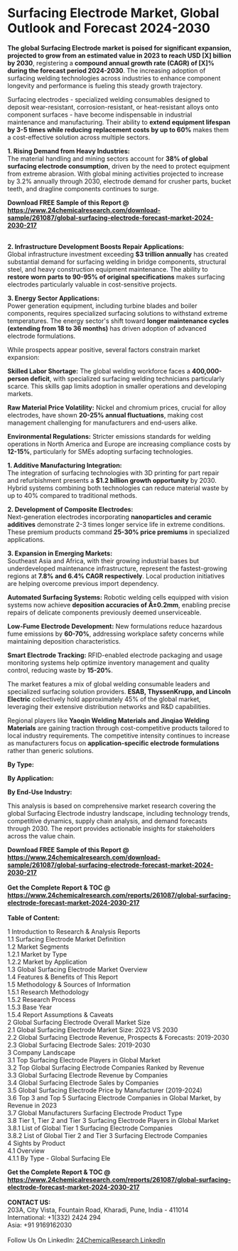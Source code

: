 <h1>Surfacing Electrode Market, Global Outlook and Forecast 2024-2030</h1><p><strong>The global Surfacing Electrode market is poised for significant expansion, projected to grow from an estimated value in 2023 to reach USD [X] billion by 2030</strong>, registering a <strong>compound annual growth rate (CAGR) of [X]% during the forecast period 2024-2030</strong>. The increasing adoption of surfacing welding technologies across industries to enhance component longevity and performance is fueling this steady growth trajectory.</p><p>Surfacing electrodes - specialized welding consumables designed to deposit wear-resistant, corrosion-resistant, or heat-resistant alloys onto component surfaces - have become indispensable in industrial maintenance and manufacturing. Their ability to <strong>extend equipment lifespan by 3-5 times while reducing replacement costs by up to 60%</strong> makes them a cost-effective solution across multiple sectors.</p><p><strong>1. Rising Demand from Heavy Industries:</strong><br>
The material handling and mining sectors account for <strong>38% of global surfacing electrode consumption</strong>, driven by the need to protect equipment from extreme abrasion. With global mining activities projected to increase by 3.2% annually through 2030, electrode demand for crusher parts, bucket teeth, and dragline components continues to surge.</p><div><b>Download FREE Sample of this Report @ 
            <a href="https://www.24chemicalresearch.com/download-sample/261087/global-surfacing-electrode-forecast-market-2024-2030-217">
            https://www.24chemicalresearch.com/download-sample/261087/global-surfacing-electrode-forecast-market-2024-2030-217</a></b></div><br><p><strong>2. Infrastructure Development Boosts Repair Applications:</strong><br>
Global infrastructure investment exceeding <strong>$3 trillion annually</strong> has created substantial demand for surfacing welding in bridge components, structural steel, and heavy construction equipment maintenance. The ability to <strong>restore worn parts to 90-95% of original specifications</strong> makes surfacing electrodes particularly valuable in cost-sensitive projects.</p><p><strong>3. Energy Sector Applications:</strong><br>
Power generation equipment, including turbine blades and boiler components, requires specialized surfacing solutions to withstand extreme temperatures. The energy sector's shift toward <strong>longer maintenance cycles (extending from 18 to 36 months)</strong> has driven adoption of advanced electrode formulations.</p><p>While prospects appear positive, several factors constrain market expansion:</p><p><strong>Skilled Labor Shortage:</strong> The global welding workforce faces a <strong>400,000-person deficit</strong>, with specialized surfacing welding technicians particularly scarce. This skills gap limits adoption in smaller operations and developing markets.</p><p><strong>Raw Material Price Volatility:</strong> Nickel and chromium prices, crucial for alloy electrodes, have shown <strong>20-25% annual fluctuations</strong>, making cost management challenging for manufacturers and end-users alike.</p><p><strong>Environmental Regulations:</strong> Stricter emissions standards for welding operations in North America and Europe are increasing compliance costs by <strong>12-15%</strong>, particularly for SMEs adopting surfacing technologies.</p><p><strong>1. Additive Manufacturing Integration:</strong><br>
The integration of surfacing technologies with 3D printing for part repair and refurbishment presents a <strong>$1.2 billion growth opportunity</strong> by 2030. Hybrid systems combining both technologies can reduce material waste by up to 40% compared to traditional methods.</p><p><strong>2. Development of Composite Electrodes:</strong><br>
Next-generation electrodes incorporating <strong>nanoparticles and ceramic additives</strong> demonstrate 2-3 times longer service life in extreme conditions. These premium products command <strong>25-30% price premiums</strong> in specialized applications.</p><p><strong>3. Expansion in Emerging Markets:</strong><br>
Southeast Asia and Africa, with their growing industrial bases but underdeveloped maintenance infrastructure, represent the fastest-growing regions at <strong>7.8% and 6.4% CAGR respectively</strong>. Local production initiatives are helping overcome previous import dependency.</p><p><strong>Automated Surfacing Systems:</strong> Robotic welding cells equipped with vision systems now achieve <strong>deposition accuracies of Â±0.2mm</strong>, enabling precise repairs of delicate components previously deemed unserviceable.</p><p><strong>Low-Fume Electrode Development:</strong> New formulations reduce hazardous fume emissions by <strong>60-70%</strong>, addressing workplace safety concerns while maintaining deposition characteristics.</p><p><strong>Smart Electrode Tracking:</strong> RFID-enabled electrode packaging and usage monitoring systems help optimize inventory management and quality control, reducing waste by <strong>15-20%</strong>.</p><p>The market features a mix of global welding consumable leaders and specialized surfacing solution providers. <strong>ESAB, ThyssenKrupp, and Lincoln Electric</strong> collectively hold approximately 45% of the global market, leveraging their extensive distribution networks and R&amp;D capabilities.</p><p>Regional players like <strong>Yaoqin Welding Materials and Jinqiao Welding Materials</strong> are gaining traction through cost-competitive products tailored to local industry requirements. The competitive intensity continues to increase as manufacturers focus on <strong>application-specific electrode formulations</strong> rather than generic solutions.</p><p><strong>By Type:</strong></p><p><strong>By Application:</strong></p><p><strong>By End-Use Industry:</strong></p><p>This analysis is based on comprehensive market research covering the global Surfacing Electrode industry landscape, including technology trends, competitive dynamics, supply chain analysis, and demand forecasts through 2030. The report provides actionable insights for stakeholders across the value chain.</p><div><b>Download FREE Sample of this Report @ 
            <a href="https://www.24chemicalresearch.com/download-sample/261087/global-surfacing-electrode-forecast-market-2024-2030-217">
            https://www.24chemicalresearch.com/download-sample/261087/global-surfacing-electrode-forecast-market-2024-2030-217</a></b></div><br><div><b>Get the Complete Report & TOC @ 
            <a href="https://www.24chemicalresearch.com/reports/261087/global-surfacing-electrode-forecast-market-2024-2030-217">
            https://www.24chemicalresearch.com/reports/261087/global-surfacing-electrode-forecast-market-2024-2030-217</a></b></div><br>
            <b>Table of Content:</b><p>1 Introduction to Research & Analysis Reports<br />
    1.1 Surfacing Electrode Market Definition<br />
    1.2 Market Segments<br />
        1.2.1 Market by Type<br />
        1.2.2 Market by Application<br />
    1.3 Global Surfacing Electrode Market Overview<br />
    1.4 Features & Benefits of This Report<br />
    1.5 Methodology & Sources of Information<br />
        1.5.1 Research Methodology<br />
        1.5.2 Research Process<br />
        1.5.3 Base Year<br />
        1.5.4 Report Assumptions & Caveats<br />
2 Global Surfacing Electrode Overall Market Size<br />
    2.1 Global Surfacing Electrode Market Size: 2023 VS 2030<br />
    2.2 Global Surfacing Electrode Revenue, Prospects & Forecasts: 2019-2030<br />
    2.3 Global Surfacing Electrode Sales: 2019-2030<br />
3 Company Landscape<br />
    3.1 Top Surfacing Electrode Players in Global Market<br />
    3.2 Top Global Surfacing Electrode Companies Ranked by Revenue<br />
    3.3 Global Surfacing Electrode Revenue by Companies<br />
    3.4 Global Surfacing Electrode Sales by Companies<br />
    3.5 Global Surfacing Electrode Price by Manufacturer (2019-2024)<br />
    3.6 Top 3 and Top 5 Surfacing Electrode Companies in Global Market, by Revenue in 2023<br />
    3.7 Global Manufacturers Surfacing Electrode Product Type<br />
    3.8 Tier 1, Tier 2 and Tier 3 Surfacing Electrode Players in Global Market<br />
        3.8.1 List of Global Tier 1 Surfacing Electrode Companies<br />
        3.8.2 List of Global Tier 2 and Tier 3 Surfacing Electrode Companies<br />
4 Sights by Product<br />
    4.1 Overview<br />
        4.1.1 By Type - Global Surfacing Ele</p><div><b>Get the Complete Report & TOC @ 
            <a href="https://www.24chemicalresearch.com/reports/261087/global-surfacing-electrode-forecast-market-2024-2030-217">
            https://www.24chemicalresearch.com/reports/261087/global-surfacing-electrode-forecast-market-2024-2030-217</a></b></div><br><b>CONTACT US:</b><br>
            203A, City Vista, Fountain Road, Kharadi, Pune, India - 411014<br>
            International: +1(332) 2424 294<br>
            Asia: +91 9169162030 <br><br>
            Follow Us On LinkedIn: <a href="https://www.linkedin.com/company/24chemicalresearch/">24ChemicalResearch LinkedIn</a>